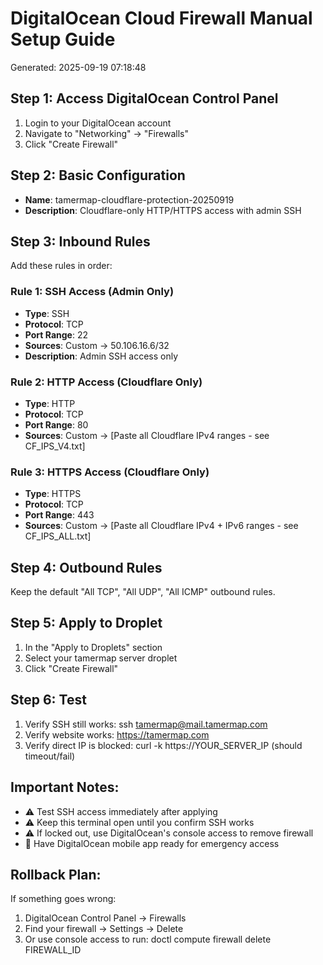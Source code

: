 
# DigitalOcean Cloud Firewall Manual Setup Guide
Generated: 2025-09-19 07:18:48

## Step 1: Access DigitalOcean Control Panel
1. Login to your DigitalOcean account
2. Navigate to "Networking" → "Firewalls"
3. Click "Create Firewall"

## Step 2: Basic Configuration
- **Name**: tamermap-cloudflare-protection-20250919
- **Description**: Cloudflare-only HTTP/HTTPS access with admin SSH

## Step 3: Inbound Rules
Add these rules in order:

### Rule 1: SSH Access (Admin Only)
- **Type**: SSH
- **Protocol**: TCP
- **Port Range**: 22
- **Sources**: Custom → 50.106.16.6/32
- **Description**: Admin SSH access only

### Rule 2: HTTP Access (Cloudflare Only)
- **Type**: HTTP
- **Protocol**: TCP  
- **Port Range**: 80
- **Sources**: Custom → [Paste all Cloudflare IPv4 ranges - see CF_IPS_V4.txt]

### Rule 3: HTTPS Access (Cloudflare Only)
- **Type**: HTTPS
- **Protocol**: TCP
- **Port Range**: 443
- **Sources**: Custom → [Paste all Cloudflare IPv4 + IPv6 ranges - see CF_IPS_ALL.txt]

## Step 4: Outbound Rules
Keep the default "All TCP", "All UDP", "All ICMP" outbound rules.

## Step 5: Apply to Droplet
1. In the "Apply to Droplets" section
2. Select your tamermap server droplet
3. Click "Create Firewall"

## Step 6: Test
1. Verify SSH still works: ssh tamermap@mail.tamermap.com
2. Verify website works: https://tamermap.com
3. Verify direct IP is blocked: curl -k https://YOUR_SERVER_IP (should timeout/fail)

## Important Notes:
- ⚠️  Test SSH access immediately after applying
- ⚠️  Keep this terminal open until you confirm SSH works
- ⚠️  If locked out, use DigitalOcean's console access to remove firewall
- 📱 Have DigitalOcean mobile app ready for emergency access

## Rollback Plan:
If something goes wrong:
1. DigitalOcean Control Panel → Firewalls
2. Find your firewall → Settings → Delete
3. Or use console access to run: doctl compute firewall delete FIREWALL_ID
